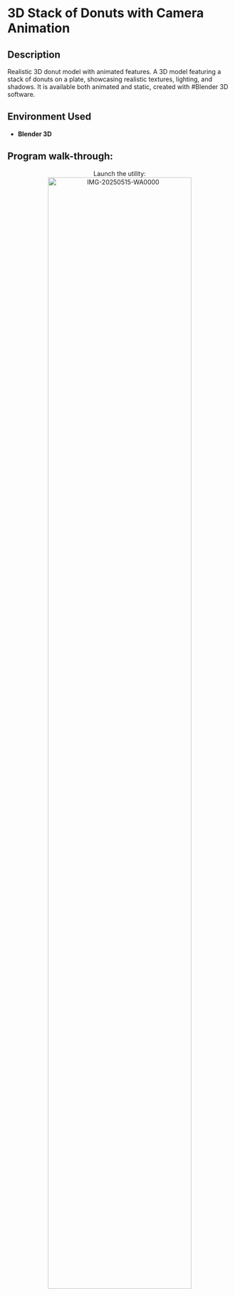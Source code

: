 <h1>3D Stack of Donuts with Camera Animation</h1>


<h2>Description</h2>
Realistic 3D donut model with animated features. A 3D model featuring a stack of donuts on a plate, showcasing realistic textures, lighting, and shadows. It is available both animated and static, created with #Blender 3D software.
<br />



<h2>Environment Used </h2>

- <b>Blender 3D</b> 

<h2>Program walk-through:</h2>

<p align="center">
Launch the utility: <br/>
<img src="https://i.ibb.co/nMq3YXCL/IMG-20250515-WA0000.jpg" alt="IMG-20250515-WA0000" border="0" height="80%" width="80%" alt="Disk Sanitization Steps"/>
<br />
</p>

<!--
 ```diff
- text in red
+ text in green
! text in orange
# text in gray
@@ text in purple (and bold)@@
```
--!>
